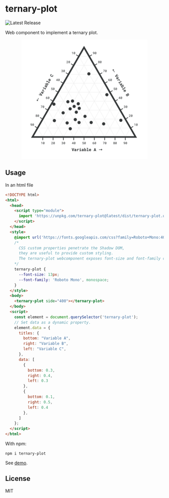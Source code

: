 # ternary-plot

![Latest Release](https://badgen.net/github/release/nextbitlabs/ternary-plot)

Web component to implement a ternary plot.

<div align="center">


<img width="400px" src="image.png">
</div>


## Usage

In an html file

```html
<!DOCTYPE html>
<html>
  <head>
    <script type="module">
      import 'https://unpkg.com/ternary-plot@latest/dist/ternary-plot.umd.js';
    </script>
  </head>
  <style>
    @import url('https://fonts.googleapis.com/css?family=Roboto+Mono:400,700&display=swap');
    /*
      CSS custom properties penetrate the Shadow DOM,
      they are useful to provide custom styling.
      The ternary-plot webcomponent exposes font-size and font-family custom properties.
    */
    ternary-plot {
      --font-size: 13px;
      --font-family: 'Roboto Mono', monospace;
    }
  </style>
  <body>
    <ternary-plot side="400"></ternary-plot>
  </body>
  <script>
    const element = document.querySelector('ternary-plot');
    // Set data as a dynamic property.
    element.data = {
      titles: {
        bottom: "Variable A",
        right: "Variable B",
        left: "Variable C",
      },
      data: [
        {
          bottom: 0.3,
          right: 0.4,
          left: 0.3
        },
        {
          bottom: 0.1,
          right: 0.5,
          left: 0.4
        },
      ]
    };
  </script>
</html>
```

With npm:

```
npm i ternary-plot
```

See [demo](https://stackblitz.com/edit/ternary-plot-example).

## License

MIT
